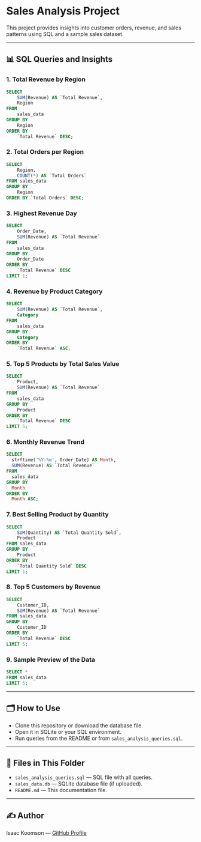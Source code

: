 
# Sales Analysis Project

This project provides insights into customer orders, revenue, and sales patterns using SQL and a sample sales dataset.

---

## 📊 SQL Queries and Insights

### 1. Total Revenue by Region
```sql
SELECT 
    SUM(Revenue) AS `Total Revenue`, 
    Region
FROM 
    sales_data
GROUP BY 
    Region
ORDER BY 
    `Total Revenue` DESC;
```

### 2. Total Orders per Region
```sql
SELECT 
    Region,
    COUNT(*) AS `Total Orders`
FROM sales_data
GROUP BY 
    Region
ORDER BY `Total Orders` DESC;
```

### 3. Highest Revenue Day
```sql
SELECT 
    Order_Date,
    SUM(Revenue) AS `Total Revenue`
FROM
    sales_data
GROUP BY 
    Order_Date
ORDER BY 
    `Total Revenue` DESC
LIMIT 1;
```

### 4. Revenue by Product Category
```sql
SELECT
    SUM(Revenue) AS `Total Revenue`,
    Category
FROM
    sales_data
GROUP BY 
    Category
ORDER BY
    `Total Revenue` ASC;
```

### 5. Top 5 Products by Total Sales Value
```sql
SELECT 
    Product, 
    SUM(Revenue) AS `Total Revenue`
FROM 
    sales_data
GROUP BY 
    Product
ORDER BY 
    `Total Revenue` DESC
LIMIT 5;
```

### 6. Monthly Revenue Trend
```sql
SELECT 
  strftime('%Y-%m', Order_Date) AS Month,
  SUM(Revenue) AS `Total Revenue`
FROM 
  sales_data
GROUP BY 
  Month
ORDER BY 
  Month ASC;
```

### 7. Best Selling Product by Quantity
```sql
SELECT 
    SUM(Quantity) AS `Total Quantity Sold`,
    Product
FROM sales_data
GROUP BY 
    Product
ORDER BY 
    `Total Quantity Sold` DESC
LIMIT 1;
```

### 8. Top 5 Customers by Revenue
```sql
SELECT
    Customer_ID,
    SUM(Revenue) AS `Total Revenue`
FROM sales_data
GROUP BY 
    Customer_ID
ORDER BY 
    `Total Revenue` DESC
LIMIT 5;
```

### 9. Sample Preview of the Data
```sql
SELECT *
FROM sales_data
LIMIT 5;
```

---

## 🗂️ How to Use

- Clone this repository or download the database file.
- Open it in SQLite or your SQL environment.
- Run queries from the README or from `sales_analysis_queries.sql`.

---

## 📁 Files in This Folder

- `sales_analysis_queries.sql` — SQL file with all queries.
- `sales_data.db` — SQLite database file (if uploaded).
- `README.md` — This documentation file.

---

## ✍️ Author

Isaac Koomson — [GitHub Profile](https://github.com/Kisaac333)


